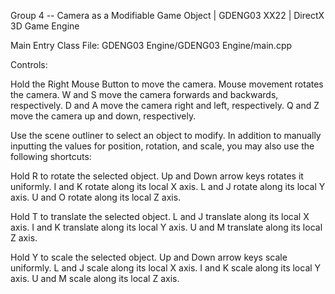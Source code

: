 Group 4 -- Camera as a Modifiable Game Object | 
GDENG03 XX22 | 
DirectX 3D Game Engine

Main Entry Class File:
GDENG03 Engine/GDENG03 Engine/main.cpp


Controls:

Hold the Right Mouse Button to move the camera.
Mouse movement rotates the camera.
W and S move the camera forwards and backwards, respectively.
D and A move the camera right and left, respectively.
Q and Z move the camera up and down, respectively.

Use the scene outliner to select an object to modify. In addition to manually inputting the values for position, rotation, and scale, you may also use the following shortcuts:

Hold R to rotate the selected object.
Up and Down arrow keys rotates it uniformly.
I and K rotate along its local X axis.
L and J rotate along its local Y axis.
U and O rotate along its local Z axis.

Hold T to translate the selected object.
L and J translate along its local X axis.
I and K translate along its local Y axis.
U and M translate along its local Z axis.

Hold Y to scale the selected object.
Up and Down arrow keys scale uniformly.
L and J scale along its local X axis.
I and K scale along its local Y axis.
U and M scale along its local Z axis.
